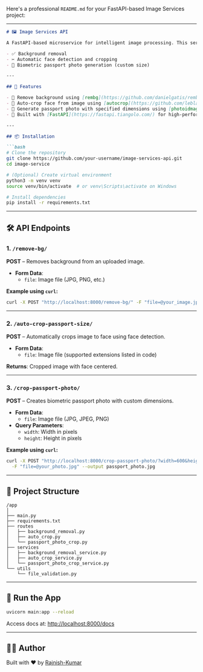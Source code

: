 Here's a professional `README.md` for your FastAPI-based Image Services project:

---

```markdown
# 🖼️ Image Services API

A FastAPI-based microservice for intelligent image processing. This service provides endpoints for:

- ✅ Background removal
- ✂️ Automatic face detection and cropping
- 📸 Biometric passport photo generation (custom size)

---

## 🚀 Features

- 🔄 Remove background using [rembg](https://github.com/danielgatis/rembg)
- 🤖 Auto-crop face from image using [autocrop](https://github.com/leblancfg/autocrop)
- 📏 Generate passport photo with specified dimensions using [photoidmagick](https://github.com/majormode/photoidmagick)
- 🧪 Built with [FastAPI](https://fastapi.tiangolo.com/) for high-performance APIs

---

## 📦 Installation

```bash
# Clone the repository
git clone https://github.com/your-username/image-services-api.git
cd image-service

# (Optional) Create virtual environment
python3 -m venv venv
source venv/bin/activate  # or venv\Scripts\activate on Windows

# Install dependencies
pip install -r requirements.txt
```
---

## 🛠️ API Endpoints

### 1. `/remove-bg/`
**POST** – Removes background from an uploaded image.

- **Form Data**:
  - `file`: Image file (JPG, PNG, etc.)

**Example using `curl`:**
```bash
curl -X POST "http://localhost:8000/remove-bg/" -F "file=@your_image.jpg" --output no_bg.png
```
---

### 2. `/auto-crop-passport-size/`
**POST** – Automatically crops image to face using face detection.

- **Form Data**:
  - `file`: Image file (supported extensions listed in code)

**Returns**: Cropped image with face centered.

---

### 3. `/crop-passport-photo/`
**POST** – Creates biometric passport photo with custom dimensions.

- **Form Data**:
  - `file`: Image file (JPG, JPEG, PNG)
- **Query Parameters**:
  - `width`: Width in pixels
  - `height`: Height in pixels

**Example using `curl`:**
```bash
curl -X POST "http://localhost:8000/crop-passport-photo/?width=600&height=600" \
  -F "file=@your_photo.jpg" --output passport_photo.jpg
```
---

## 📁 Project Structure

```
/app
│
├── main.py
├── requirements.txt
├── routes
│   ├── background_removal.py
│   ├── auto_crop.py
│   └── passport_photo_crop.py
├── services
│   ├── background_removal_service.py
│   ├── auto_crop_service.py
│   └── passport_photo_crop_service.py
└── utils
    └── file_validation.py
```

---

## 🧪 Run the App

```bash
uvicorn main:app --reload
```

Access docs at: [http://localhost:8000/docs](http://localhost:8000/docs)

---

## 👨‍💻 Author

Built with ❤️ by [Rajnish-Kumar](https://github.com/shramarajnishkumar/)

```
